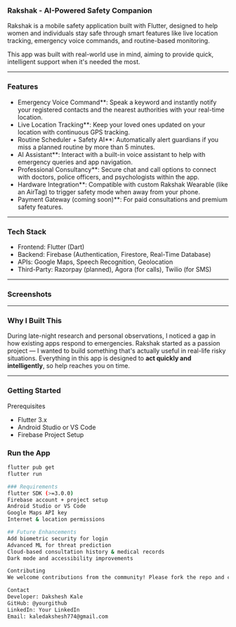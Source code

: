 ### Rakshak - AI-Powered Safety Companion

Rakshak is a mobile safety application built with Flutter, designed to help women and individuals stay safe through smart features like live location tracking, emergency voice commands, and routine-based monitoring.

This app was built with real-world use in mind, aiming to provide quick, intelligent support when it's needed the most.

---
### Features

- Emergency Voice Command**: Speak a keyword and instantly notify your registered contacts and the nearest authorities with your real-time location.
- Live Location Tracking**: Keep your loved ones updated on your location with continuous GPS tracking.
- Routine Scheduler + Safety AI**: Automatically alert guardians if you miss a planned routine by more than 5 minutes.
- AI Assistant**: Interact with a built-in voice assistant to help with emergency queries and app navigation.
- Professional Consultancy**: Secure chat and call options to connect with doctors, police officers, and psychologists within the app.
- Hardware Integration**: Compatible with custom Rakshak Wearable (like an AirTag) to trigger safety mode when away from your phone.
- Payment Gateway (coming soon)**: For paid consultations and premium safety features.

---
### Tech Stack

- Frontend: Flutter (Dart)
- Backend: Firebase (Authentication, Firestore, Real-Time Database)
- APIs: Google Maps, Speech Recognition, Geolocation
- Third-Party: Razorpay (planned), Agora (for calls), Twilio (for SMS)

---
### Screenshots

---
### Why I Built This

During late-night research and personal observations, I noticed a gap in how existing apps respond to emergencies. Rakshak started as a passion project — I wanted to build something that's actually useful in real-life risky situations. Everything in this app is designed to **act quickly and intelligently**, so help reaches you on time.

---
### Getting Started

Prerequisites
- Flutter 3.x
- Android Studio or VS Code
- Firebase Project Setup

### Run the App
```bash
flutter pub get
flutter run

### Requirements
flutter SDK (>=3.0.0)
Firebase account + project setup
Android Studio or VS Code
Google Maps API key
Internet & location permissions

## Future Enhancements
Add biometric security for login
Advanced ML for threat prediction
Cloud-based consultation history & medical records
Dark mode and accessibility improvements

Contributing
We welcome contributions from the community! Please fork the repo and create a pull request.

Contact
Developer: Dakshesh Kale
GitHub: @yourgithub
LinkedIn: Your LinkedIn
Email: kaledakshesh774@gmail.com
